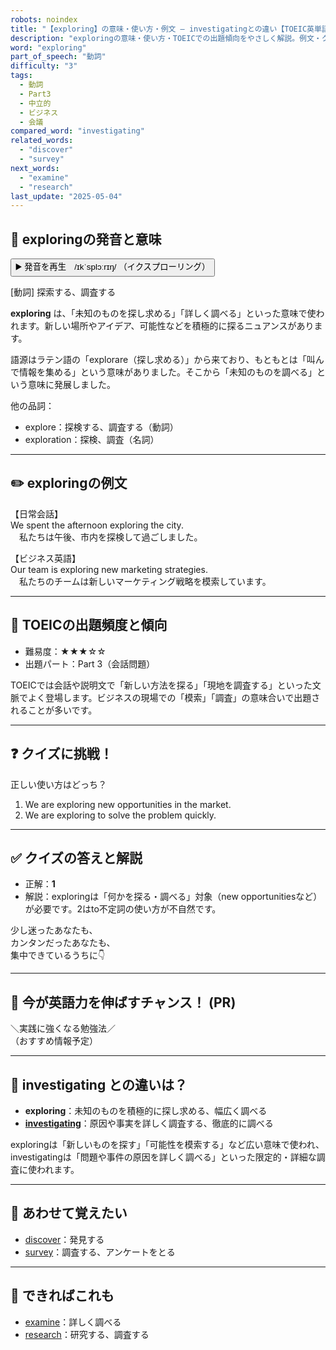 ```yaml
---
robots: noindex
title: "【exploring】の意味・使い方・例文 ― investigatingとの違い【TOEIC英単語】"
description: "exploringの意味・使い方・TOEICでの出題傾向をやさしく解説。例文・クイズ付きでinvestigatingとの違いもわかりやすく学べます。"
word: "exploring"
part_of_speech: "動詞"
difficulty: "3"
tags:
  - 動詞
  - Part3
  - 中立的
  - ビジネス
  - 会議
compared_word: "investigating"
related_words:
  - "discover"
  - "survey"
next_words:
  - "examine"
  - "research"
last_update: "2025-05-04"
---
```


## 🔰 exploringの発音と意味

<button class="play-audio" onclick="playTTS('exploring')">
  <span class="play-audio-main">
    ▶️ 発音を再生　/ɪkˈsplɔːrɪŋ/
  </span>
  <span class="play-audio-sub">
    （イクスプローリング）
  </span>
</button>

[動詞] 探索する、調査する

**exploring** は、「未知のものを探し求める」「詳しく調べる」といった意味で使われます。新しい場所やアイデア、可能性などを積極的に探るニュアンスがあります。

語源はラテン語の「explorare（探し求める）」から来ており、もともとは「叫んで情報を集める」という意味がありました。そこから「未知のものを調べる」という意味に発展しました。

他の品詞：  
- explore：探検する、調査する（動詞）
- exploration：探検、調査（名詞）

---

## ✏️ exploringの例文

【日常会話】  
We spent the afternoon exploring the city.  
　私たちは午後、市内を探検して過ごしました。

【ビジネス英語】  
Our team is exploring new marketing strategies.  
　私たちのチームは新しいマーケティング戦略を模索しています。

---

## 🎯 TOEICの出題頻度と傾向

- 難易度：★★★☆☆
- 出題パート：Part 3（会話問題）

TOEICでは会話や説明文で「新しい方法を探る」「現地を調査する」といった文脈でよく登場します。ビジネスの現場での「模索」「調査」の意味合いで出題されることが多いです。

---

## ❓ クイズに挑戦！

正しい使い方はどっち？

1. We are exploring new opportunities in the market.  
2. We are exploring to solve the problem quickly.

---

## ✅ クイズの答えと解説

- 正解：**1**
- 解説：exploringは「何かを探る・調べる」対象（new opportunitiesなど）が必要です。2はto不定詞の使い方が不自然です。

少し迷ったあなたも、  
カンタンだったあなたも、  
集中できているうちに👇️

---

## 🚀 今が英語力を伸ばすチャンス！ (PR)

<div class="info-center">
＼実践に強くなる勉強法／<br>  
（おすすめ情報予定）
</div>

---

## 🤔  investigating との違いは？

- **exploring**：未知のものを積極的に探し求める、幅広く調べる
- **[investigating](/investigating)**：原因や事実を詳しく調査する、徹底的に調べる

exploringは「新しいものを探す」「可能性を模索する」など広い意味で使われ、investigatingは「問題や事件の原因を詳しく調べる」といった限定的・詳細な調査に使われます。

---

## 🧩 あわせて覚えたい

- [discover](/discover)：発見する
- [survey](/survey)：調査する、アンケートをとる

---

## 📖 できればこれも

- [examine](/examine)：詳しく調べる
- [research](/research)：研究する、調査する

<!-- cvid: aid38_bid46 -->
